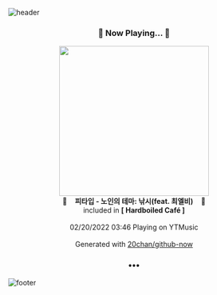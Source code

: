 ![header](https://capsule-render.vercel.app/api?type=wave&height=170&section=header&text=Hi.%20I'm%20SHIFT&fontColor=090707&fontAlignX=45&fontAlignY=65&fontSize=100)

<h3 align="center">🎵 Now Playing... 🎵</h3>
<p align="center">
  <a href="https://music.youtube.com/watch?v=4vrz_WciFCs">
    <img width="300" src="https://lh3.googleusercontent.com/HEEUTBzWgr0KARSLpqk883NQc08YxqvxFdv3Qb04vIQ0JwPBofZfyrXrg9Y4s64YL6u88EPuvXj1sLbu">
  </a>
  <br>
  🎵&nbsp&nbsp&nbsp <b>피타입 - 노인의 테마: 낚시(feat. 최엘비)</b> &nbsp&nbsp&nbsp🎵
  <br>
  included in <b>[ Hardboiled Café ]</b>
  
  <br />
  <br />
  02/20/2022 03:46 Playing on YTMusic
  <br />
  <br />
  Generated with <a href="https://github.com/20chan/github-now">20chan/github-now</a>
</p>

<h3 align="center">•••</h3>

![footer](https://capsule-render.vercel.app/api?type=wave&height=150&section=footer)

